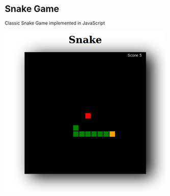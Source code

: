 # Snake Game

Classic Snake Game implemented in JavaScript

![Game Screenshot](./images/game-screenshot.png)
